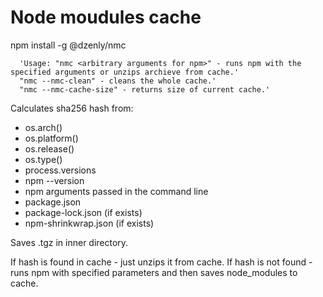 # Node moudules cache

npm install -g @dzenly/nmc

```
  'Usage: "nmc <arbitrary arguments for npm>" - runs npm with the specified arguments or unzips archieve from cache.'
  "nmc --nmc-clean" - cleans the whole cache.'
  "nmc --nmc-cache-size" - returns size of current cache.'
```

Calculates sha256 hash from:
* os.arch()
* os.platform()
* os.release()
* os.type()
* process.versions
* npm --version
* npm arguments passed in the command line
* package.json
* package-lock.json (if exists)
* npm-shrinkwrap.json (if exists)

Saves <hash>.tgz in inner directory.


If hash is found in cache - just unzips it from cache.
If hash is not found - runs npm with specified parameters and then saves node_modules to cache.
